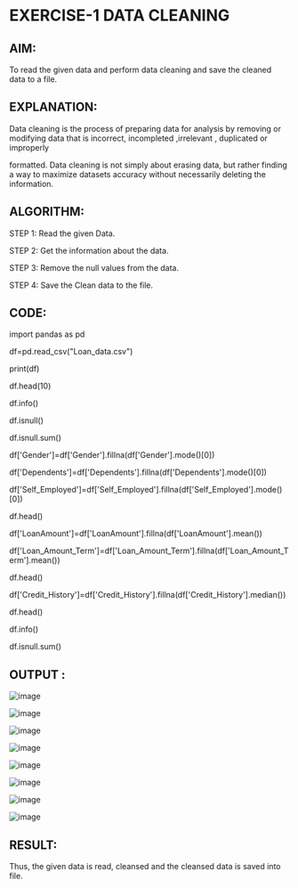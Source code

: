 # EXERCISE-1  DATA CLEANING

## AIM:

To read the given data and perform data cleaning and save the cleaned data to a file.

## EXPLANATION: 

Data cleaning is the process of preparing data for analysis by removing or modifying data that is incorrect, incompleted ,irrelevant , duplicated or improperly

formatted. Data cleaning is not simply about erasing data, but rather finding a way to maximize datasets accuracy without necessarily deleting the information.

## ALGORITHM:

STEP 1: Read the given Data.

STEP 2: Get the information about the data.

STEP 3: Remove the null values from the data.

STEP 4: Save the Clean data to the file.

## CODE:

import pandas as pd

df=pd.read_csv("Loan_data.csv")

print(df)

df.head(10)

df.info()

df.isnull()

df.isnull.sum()

df['Gender']=df['Gender'].fillna(df['Gender'].mode()[0])

df['Dependents']=df['Dependents'].fillna(df['Dependents'].mode()[0])

df['Self_Employed']=df['Self_Employed'].fillna(df['Self_Employed'].mode()[0])

df.head()

df['LoanAmount']=df['LoanAmount'].fillna(df['LoanAmount'].mean())

df['Loan_Amount_Term']=df['Loan_Amount_Term'].fillna(df['Loan_Amount_Term'].mean())

df.head()

df['Credit_History']=df['Credit_History'].fillna(df['Credit_History'].median())

df.head()

df.info()

df.isnull.sum()

## OUTPUT :

![image](https://github.com/Haripriya-Karunakaran/DS-EXERCISE-1/assets/126390051/591e4dee-d61d-4648-be2f-6bb5f7e0f854)

![image](https://github.com/Haripriya-Karunakaran/DS-EXERCISE-1/assets/126390051/f38d18d9-2835-461f-b5f2-e32a8d66e1f6)

![image](https://github.com/Haripriya-Karunakaran/DS-EXERCISE-1/assets/126390051/9ace95a0-19b6-4a0e-94bd-deb3c6fe7cd1)

![image](https://github.com/Haripriya-Karunakaran/DS-EXERCISE-1/assets/126390051/8b060181-398f-4b33-87a3-43590c05fba9)

![image](https://github.com/Haripriya-Karunakaran/DS-EXERCISE-1/assets/126390051/69fbd60f-5fb1-4f94-9855-afe227f036de)

![image](https://github.com/Haripriya-Karunakaran/DS-EXERCISE-1/assets/126390051/b1671830-3b88-4a16-915c-38846cc36966)

![image](https://github.com/Haripriya-Karunakaran/DS-EXERCISE-1/assets/126390051/a70c056e-1c38-45ce-bf21-38f41d4bacdd)

![image](https://github.com/Haripriya-Karunakaran/DS-EXERCISE-1/assets/126390051/ece307d2-21b6-4b06-b0de-29d2c9372f57)

## RESULT:

Thus, the given data is read, cleansed and the cleansed data is saved into file.
